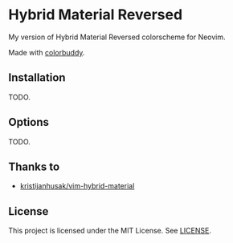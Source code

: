 # Hybrid Material Reversed

My version of Hybrid Material Reversed colorscheme for Neovim.

Made with [colorbuddy](https://github.com/tjdevries/colorbuddy.nvim).

## Installation

TODO.

## Options

TODO.

## Thanks to

- [kristijanhusak/vim-hybrid-material](https://github.com/kristijanhusak/vim-hybrid-material)

## License

This project is licensed under the MIT License. See [LICENSE](./LICENSE).
